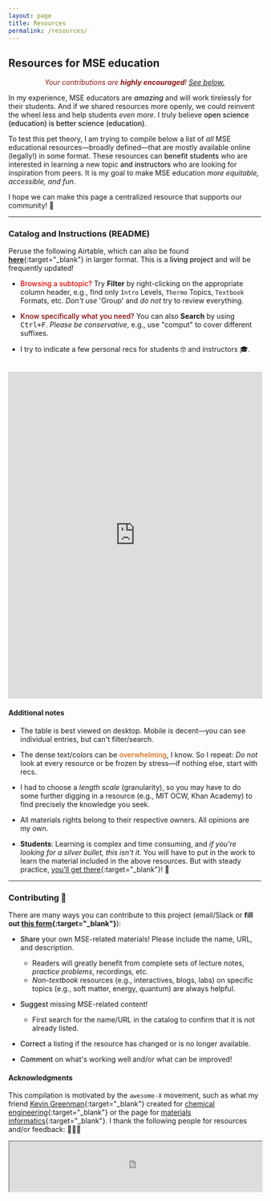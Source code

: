 ```yaml
---
layout: page
title: Resources
permalink: /resources/
---
```


## Resources for MSE education

<span style="color:#8C1515;text-align:center;display:flex;justify-content:center"> <em>Your contributions are **highly encouraged**! [See below.](#contributing-)</em> </span>


In my experience, MSE educators are <span style="font-weight:500">_amazing_</span> and will work tirelessly for their students.
And if we shared resources more openly, we could reinvent the wheel less and help students _even more_.
I truly believe <span style="font-weight:500">open science (education) is better science (education)</span>.

To test this pet theory, I am trying to compile below a list of _all_ MSE educational resources—broadly defined—that are mostly available online (legally!) in some format.
These resources can <span style="font-weight:500">benefit students</span> who are interested in learning a new topic <span style="font-weight:500">and instructors</span> who are looking for inspiration from peers.
It is my goal to make MSE education _more equitable, accessible, and fun_.

I hope we can make this page a centralized resource that supports our community! 💙

-------------------------

### Catalog and Instructions (README)

Peruse the following Airtable, which can also be found [**here**](https://airtable.com/appGOSeBV95X7tQGX/shrZBmjJuSp005JBT){:target="_blank"} in larger format.
This is a <span style="font-weight:500">living project</span> and will be frequently updated!

- <span style="font-weight:500;color:#E50808">Browsing a subtopic?</span>
Try **Filter** by right-clicking on the appropriate column header, e.g., find only `Intro` Levels, `Thermo` Topics, `Textbook` Formats, etc. 
_Don't use_ 'Group' and _do not_ try to review everything.

- <span style="font-weight:500;color:#820000">Know specifically what you need?</span>
You can also **Search** by using <kbd>Ctrl+F</kbd>.
_Please be conservative_, e.g., use "comput" to cover different suffixes.

- I try to indicate a few personal recs for students 🤓 and instructors 🎓.


<br> 
<iframe class="airtable-embed" src="https://airtable.com/embed/appGOSeBV95X7tQGX/shrZBmjJuSp005JBT?viewControls=on" frameborder="0" onmousewheel="" width="100%" height="650" style="background: transparent; border: 1px solid #ccc;"></iframe>
<br> 


#### Additional notes

- The table is best viewed on desktop. 
Mobile is decent—you can see individual entries, but can't filter/search.

- The dense text/colors can be <span style="font-weight:500;color:#D1660F">overwhelming</span>, I know.
So I repeat: _Do not_ look at every resource or be frozen by stress—if nothing else, start with recs.

- I had to choose a _length scale_ (granularity), so you may have to do some further digging in a resource (e.g., MIT OCW, Khan Academy) to find precisely the knowledge you seek.

- All materials rights belong to their respective owners.
All opinions are my own.

- **Students**: Learning is complex and time consuming, and _if you're looking for a silver bullet, this isn't it_.
You will have to put in the work to learn the material included in the above resources.
But with steady practice, [you'll get there](https://www.goodreads.com/quotes/252665-practice-is-funny-that-way-for-days-and-days-you){:target="_blank"}! 🙂

-------------------------


### Contributing 💚

There are many ways you can contribute to this project (email/Slack or **fill out [this form](https://forms.gle/aiPLKDJpSG27XdPG9){:target="_blank"}**):
- <span style="font-weight:500">Share</span> your own MSE-related materials! Please include the name, URL, and description.
	- Readers will greatly benefit from complete sets of lecture notes, _practice problems_, recordings, etc.
	- _Non-textbook_ resources (e.g., interactives, blogs, labs) on specific topics (e.g., soft matter, energy, quantum) are always helpful.    

- <span style="font-weight:500">Suggest</span> missing MSE-related content! 
	- First search for the name/URL in the catalog to confirm that it is not already listed.    

- <span style="font-weight:500">Correct</span> a listing if the resource has changed or is no longer available. 
- <span style="font-weight:500">Comment</span> on what's working well and/or what can be improved!


#### Acknowledgments

This compilation is motivated by the `awesome-X` movement, such as what my friend [Kevin Greenman](https://catholic.tech/academics/faculty/kevin-greenman){:target="_blank"} created for [chemical engineering](https://github.com/kevingreenman/awesome-chemical-engineering-education){:target="_blank"} or the page for [materials informatics](https://github.com/tilde-lab/awesome-materials-informatics){:target="_blank"}.
I thank the following people for resources and/or feedback: 🙇🏼‍♂️

<iframe src="https://docs.google.com/spreadsheets/d/e/2PACX-1vQGiSKQn3YPAzr8FdcptQyVFX3oQ_61XcrGbuGeI8UML3PM0Cp_xkMKbV58XuduGgHTehLm6Muzq9R5/pubhtml?widget=false&amp;chrome=false" width="100%" height="100" frameBorder="1"></iframe>

